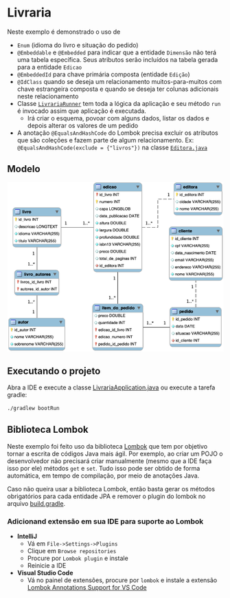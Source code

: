# Livraria

Neste exemplo é demonstrado o uso de 

- `Enum` (idioma do livro e situação do pedido)
- `@Embeddable` e `@Embedded` para indicar que a entidade `Dimensão` não terá uma tabela específica. Seus atributos serão incluídos na tabela gerada para a entidade `Edicao`
- `@EmbeddedId` para chave primária composta (entidade `Edição`)
- `@IdClass` quando se deseja um relacionamento muitos-para-muitos com chave estrangeira composta e quando se deseja ter colunas adicionais neste relacionamento
- Classe [`LivrariaRunner`](src/main/java/engtelecom/bcd/LivrariaRunner.java) tem toda a lógica da aplicação e seu método `run` é invocado assim que aplicação é executada.
  - Irá criar o esquema, povoar com alguns dados, listar os dados e depois alterar os valores de um pedido
- A anotação `@EqualsAndHashCode` do Lombok precisa excluir os atributos que são coleções e fazem parte de algum relacionamento. Ex: `@EqualsAndHashCode(exclude = {"livros"})` na classe [`Editora.java`](src/main/java/engtelecom/bcd/entities/Editora.java)

## Modelo

![modelagem livraria](livraria.png)

## Executando o projeto

Abra a IDE e execute a classe [LivrariaApplication.java](src/main/java/engtelecom/bcd/LivrariaApplication.java) ou execute a tarefa gradle:

```bash
./gradlew bootRun
```

## Biblioteca Lombok

Neste exemplo foi feito uso da biblioteca [Lombok](https://projectlombok.org/) que tem por objetivo tornar a escrita de códigos Java mais ágil. Por exemplo, ao criar um POJO o desenvolvedor não precisará criar manualmente (mesmo que a IDE faça isso por ele) métodos `get` e `set`. Tudo isso pode ser obtido de forma automática, em tempo de compilação, por meio de anotações Java.

Caso não queira usar a biblioteca Lombok, então basta gerar os métodos obrigatórios para cada entidade JPA e remover o plugin do lombok no arquivo [build.gradle](build.gradle).

### Adicionand extensão em sua IDE para suporte ao Lombok

- **IntelliJ**
  - Vá em `File->Settings->Plugins`
  - Clique em `Browse repositories`
  - Procure por `Lombok plugin` e instale
  - Reinicie a IDE
- **Visual Studio Code**
  - Vá no painel de extensões, procure por `lombok` e instale a extensão [Lombok Annotations Support for VS Code](https://marketplace.visualstudio.com/items?itemName=GabrielBB.vscode-lombok)
